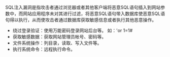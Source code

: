 SQL注入漏洞是指攻击者通过浏览器或者其他客户端将恶意SQL语句插入到网站参数中，而网站应用程序未对其进行过滤，将恶意SQL语句带入数据库使恶意SQL语句得以执行，从而使攻击者通过数据库获取敏感信息或者执行其他恶意操作。
- 绕过登录验证：使用万能密码登录网站后台等。 如：'or 1=1#
- 获取敏感数据：获取网站管理员帐号、密码等。
- 文件系统操作：列目录，读取、写入文件等。
- 执行系统命令：远程执行命令。